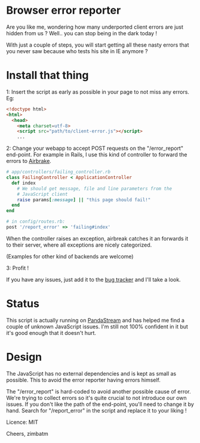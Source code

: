 Browser error reporter
======================

Are you like me, wondering how many underported client errors are just
hidden from us ? Well.. you can stop being in the dark today !

With just a couple of steps, you will start getting all these nasty
errors that you never saw because who tests his site in IE anymore ?

Install that thing
==================

1: Insert the script as early as possible in your page to not miss any
   errors. Eg:

```html
<!doctype html>
<html>
  <head>
    <meta charset=utf-8>
    <script src="path/to/client-error.js"></script>
    ...
```

2: Change your webapp to accept POST requests on the "/error_report"
   end-point. For example in Rails, I use this kind of controller to
   forward the errors to [Airbrake](http://airbrakeapp.com/).

```ruby
# app/controllers/failing_controller.rb
class FailingController < ApplicationController
  def index
    # We should get message, file and line parameters from the
    # JavaScript client
    raise params[:message] || "this page should fail!"
  end
end

# in config/routes.rb:
post '/report_error' => 'failing#index'
```

When the controller raises an exception, airbreak catches it an forwards
it to their server, where all exceptions are nicely categorized.

(Examples for other kind of backends are welcome)

3: Profit !

If you have any issues, just add it to the [bug tracker](https://github.com/zimbatm/browser-error-reporter/issues) and I'll take a
look.

Status
======

This script is actually running on [PandaStream](http://www.pandastream.com) and has helped me find a couple of unknown JavaScript issues. I'm still not 100% confident in it but it's good enough that it doesn't hurt.

Design
======

The JavaScript has no external dependencies and is kept as small as
possible. This to avoid the error reporter having errors himself.

The "/error_report" is hard-coded to avoid another possible cause of
error. We're trying to collect errors so it's quite crucial to not
introduce our own issues. If you don't like the path of the end-point,
you'll need to change it by hand. Search for "/report_error" in the script
and replace it to your liking !

Licence: MIT


Cheers,
  zimbatm
